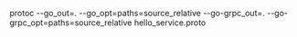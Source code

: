 protoc --go_out=. --go_opt=paths=source_relative --go-grpc_out=. --go-grpc_opt=paths=source_relative hello_service.proto  